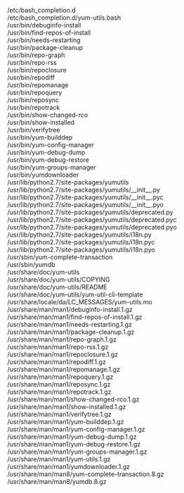 /etc/bash\_completion.d  
/etc/bash\_completion.d/yum-utils.bash  
/usr/bin/debuginfo-install  
/usr/bin/find-repos-of-install  
/usr/bin/needs-restarting  
/usr/bin/package-cleanup  
/usr/bin/repo-graph  
/usr/bin/repo-rss  
/usr/bin/repoclosure  
/usr/bin/repodiff  
/usr/bin/repomanage  
/usr/bin/repoquery  
/usr/bin/reposync  
/usr/bin/repotrack  
/usr/bin/show-changed-rco  
/usr/bin/show-installed  
/usr/bin/verifytree  
/usr/bin/yum-builddep  
/usr/bin/yum-config-manager  
/usr/bin/yum-debug-dump  
/usr/bin/yum-debug-restore  
/usr/bin/yum-groups-manager  
/usr/bin/yumdownloader  
/usr/lib/python2.7/site-packages/yumutils  
/usr/lib/python2.7/site-packages/yumutils/\_\_init\_\_.py  
/usr/lib/python2.7/site-packages/yumutils/\_\_init\_\_.pyc  
/usr/lib/python2.7/site-packages/yumutils/\_\_init\_\_.pyo  
/usr/lib/python2.7/site-packages/yumutils/deprecated.py  
/usr/lib/python2.7/site-packages/yumutils/deprecated.pyc  
/usr/lib/python2.7/site-packages/yumutils/deprecated.pyo  
/usr/lib/python2.7/site-packages/yumutils/i18n.py  
/usr/lib/python2.7/site-packages/yumutils/i18n.pyc  
/usr/lib/python2.7/site-packages/yumutils/i18n.pyo  
/usr/sbin/yum-complete-transaction  
/usr/sbin/yumdb  
/usr/share/doc/yum-utils  
/usr/share/doc/yum-utils/COPYING  
/usr/share/doc/yum-utils/README  
/usr/share/doc/yum-utils/yum-util-cli-template  
/usr/share/locale/da/LC\_MESSAGES/yum-utils.mo  
/usr/share/man/man1/debuginfo-install.1.gz  
/usr/share/man/man1/find-repos-of-install.1.gz  
/usr/share/man/man1/needs-restarting.1.gz  
/usr/share/man/man1/package-cleanup.1.gz  
/usr/share/man/man1/repo-graph.1.gz  
/usr/share/man/man1/repo-rss.1.gz  
/usr/share/man/man1/repoclosure.1.gz  
/usr/share/man/man1/repodiff.1.gz  
/usr/share/man/man1/repomanage.1.gz  
/usr/share/man/man1/repoquery.1.gz  
/usr/share/man/man1/reposync.1.gz  
/usr/share/man/man1/repotrack.1.gz  
/usr/share/man/man1/show-changed-rco.1.gz  
/usr/share/man/man1/show-installed.1.gz  
/usr/share/man/man1/verifytree.1.gz  
/usr/share/man/man1/yum-builddep.1.gz  
/usr/share/man/man1/yum-config-manager.1.gz  
/usr/share/man/man1/yum-debug-dump.1.gz  
/usr/share/man/man1/yum-debug-restore.1.gz  
/usr/share/man/man1/yum-groups-manager.1.gz  
/usr/share/man/man1/yum-utils.1.gz  
/usr/share/man/man1/yumdownloader.1.gz  
/usr/share/man/man8/yum-complete-transaction.8.gz  
/usr/share/man/man8/yumdb.8.gz  
